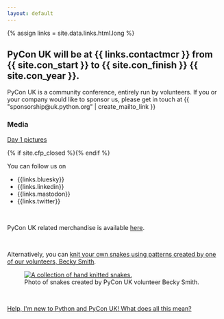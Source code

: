 ```yaml
---
layout: default
---
```


<script type="application/ld+json">
{
    "@context": "https://schema.org",
    "@type": "Event",
    "name": "{{ site.title }}",
    "startDate": "{{ site.con_startDate }}",
    "endDate": "{{ site.con_endDate }}",
    "eventStatus": "EventScheduled",
    "location": {
        "@type": "Place",
        "name": "Contact Theatre",
        "address": {
            "@type": "PostalAddress",
            "streetAddress": "Oxford Road",
            "addressLocality": "Manchester",
            "postalCode": "M15 6JA",
            "addressCountry": "GB"
        }
    },
    "image": [
        "{{ '/images/red_snake.png' | absolute_url }}"
    ]
}
</script>

{% assign links = site.data.links.html.long %}

## PyCon UK will be at {{ links.contactmcr }} from {{ site.con_start }} to {{ site.con_finish }} {{ site.con_year }}.

<p>PyCon UK is a community conference, entirely run by volunteers. If you or your company would like to sponsor us, please get in touch at {{ "sponsorship@uk.python.org" | create_mailto_link }}</p>

<div class="box box_blue">
  <h3>Media</h3>
  <p><a href="https://flic.kr/s/aHBqjCuzme">Day 1 pictures</a></p>
</div>


{% if site.cfp_closed %}<!--{% endif %}<p>{% if site.cfp_open %}<p>Our CFP is open- if you have an idea for something you'd like to share with our audience: <a href="/call-for-proposals/">Tell us about it!</a>{% else %}CFP coming soon!{% endif %}</p>{% if site.cfp_closed %}-->{% endif %}
<!-- <p>{% if site.tickets_open == true %}<p><a href="/tickets">Join us in {{ site.con_location }}!</a>{% else %}Tickets coming soon!{% endif %}</p> -->

<p>You can follow us on
  <ul>
    <li>{{links.bluesky}}</li>
    <li>{{links.linkedin}}</li>
    <li>{{links.mastodon}}</li>
    <li>{{links.twitter}}</li>
  </ul>
</p>
<br />

<p>PyCon UK related merchandise is available <a href="https://pyconuk.myspreadshop.co.uk/">here</a>.</p>
<br />

<p>Alternatively, you can <a href="https://www.ravelry.com/patterns/library/curly-snake-3">knit your own snakes using patterns created by one of our volunteers, Becky Smith</a>.</p>
<figure>
  <a href="https://www.ravelry.com/patterns/library/curly-snake-3"><img
    src="/images/becky_snakes.jpg"
    alt="A collection of hand knitted snakes."></a>
  <figcaption>
    Photo of snakes created by PyCon UK volunteer Becky Smith.
  </figcaption>
</figure>
<br />

<a href="/faq/">Help, I'm new to Python and PyCon UK! What does all this mean?</a>
